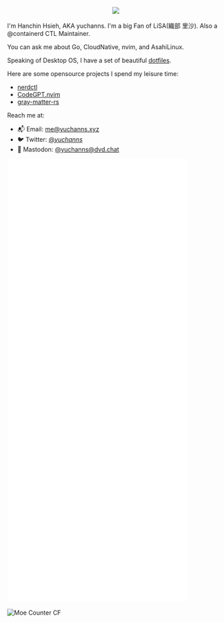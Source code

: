 <p align="center">
<img src="https://yuchanns.xyz/images/LiSA2.webp" width=300 />
</p>

I'm Hanchin Hsieh, AKA yuchanns. I'm a big Fan of LiSA(織部 里沙). Also a @containerd CTL Maintainer.

You can ask me about Go, CloudNative, nvim, and AsahiLinux.

Speaking of Desktop OS, I have a set of beautiful [dotfiles](https://github.com/yuchanns/dotfiles).

Here are some opensource projects I spend my leisure time:
- [nerdctl](https://github.com/containerd/nerdctl)
- [CodeGPT.nvim](https://github.com/dpayne/CodeGPT.nvim)
- [gray-matter-rs](https://github.com/the-alchemists-of-arland/gray-matter-rs)

Reach me at:
- 📬 Email: [me@yuchanns.xyz](mailto:me@yuchanns.xyz)
- 🐦 Twitter: [@_yuchanns_](https://twitter.com/_yuchanns_)
- 🐘 Mastodon: [@yuchanns@dvd.chat](https://dvd.chat/@yuchanns)

![metrics](https://github.com/yuchanns/metrics/blob/main/github-metrics.svg)

<img height="100" src="https://musume.yuchanns.xyz/yuchanns:home" alt="Moe Counter CF">
